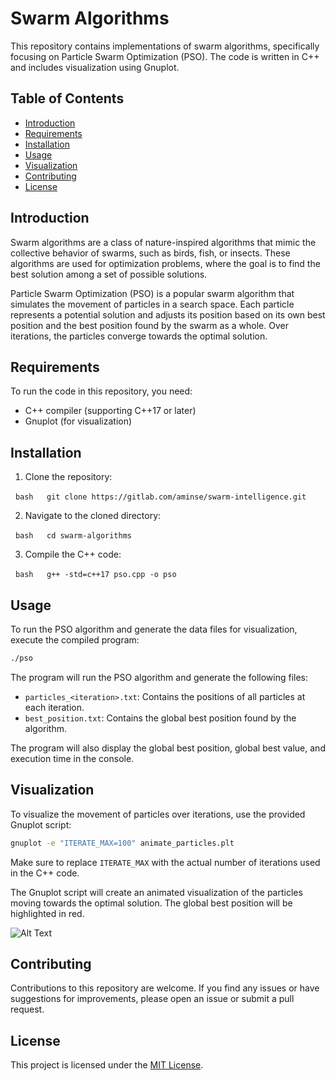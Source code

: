 # Swarm Algorithms

This repository contains implementations of swarm algorithms, specifically focusing on Particle Swarm Optimization (PSO). The code is written in C++ and includes visualization using Gnuplot.

## Table of Contents

- [Introduction](#introduction)
- [Requirements](#requirements)
- [Installation](#installation)
- [Usage](#usage)
- [Visualization](#visualization)
- [Contributing](#contributing)
- [License](#license)

## Introduction

Swarm algorithms are a class of nature-inspired algorithms that mimic the collective behavior of swarms, such as birds, fish, or insects. These algorithms are used for optimization problems, where the goal is to find the best solution among a set of possible solutions.

Particle Swarm Optimization (PSO) is a popular swarm algorithm that simulates the movement of particles in a search space. Each particle represents a potential solution and adjusts its position based on its own best position and the best position found by the swarm as a whole. Over iterations, the particles converge towards the optimal solution.

## Requirements

To run the code in this repository, you need:

- C++ compiler (supporting C++17 or later)
- Gnuplot (for visualization)

## Installation

1. Clone the repository:

  ```bash
  git clone https://gitlab.com/aminse/swarm-intelligence.git
  ```

2. Navigate to the cloned directory:

  ```bash
  cd swarm-algorithms
  ```

3. Compile the C++ code:

  ```bash
  g++ -std=c++17 pso.cpp -o pso
  ```

## Usage

To run the PSO algorithm and generate the data files for visualization, execute the compiled program:

```bash
./pso
```

The program will run the PSO algorithm and generate the following files:

- `particles_<iteration>.txt`: Contains the positions of all particles at each iteration.
- `best_position.txt`: Contains the global best position found by the algorithm.

The program will also display the global best position, global best value, and execution time in the console.

## Visualization

To visualize the movement of particles over iterations, use the provided Gnuplot script:

```bash
gnuplot -e "ITERATE_MAX=100" animate_particles.plt
```

Make sure to replace `ITERATE_MAX` with the actual number of iterations used in the C++ code.

The Gnuplot script will create an animated visualization of the particles moving towards the optimal solution. The global best position will be highlighted in red.

![Alt Text](https://gitlab.com/aminse/swarm-intelligence/-/raw/main/images/swarm.gif)


## Contributing

Contributions to this repository are welcome. If you find any issues or have suggestions for improvements, please open an issue or submit a pull request.

## License

This project is licensed under the [MIT License](LICENSE).

